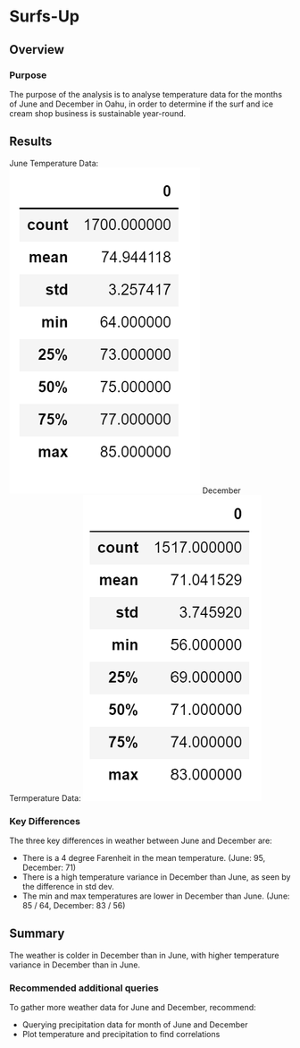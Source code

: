 # Surfs-Up

## Overview
### Purpose
The purpose of the analysis is to analyse temperature data for the months of June and December in Oahu, in order to determine if the surf and ice cream shop business is sustainable year-round.

## Results
June Temperature Data:
![](https://github.com/nishavenkatesh11/Surfs-Up/blob/main/jun_temp_describe.png)
December Termperature Data:
![](https://github.com/nishavenkatesh11/Surfs-Up/blob/main/dec_temp_describe.png)
### Key Differences
The three key differences in weather between June and December are:
* There is a 4 degree Farenheit in the mean temperature. (June: 95, December: 71)
* There is a high temperature variance in December than June, as seen by the difference in std dev.
* The min and max temperatures are lower in December than June. (June: 85 / 64, December: 83 / 56)

## Summary
The weather is colder in December than in June, with higher temperature variance in December than in June.

### Recommended additional queries 
To gather more weather data for June and December, recommend:
* Querying precipitation data for month of June and December
* Plot temperature and precipitation to find correlations 
